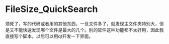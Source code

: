 # FileSize_QuickSearch
烦死了，写的代码或者用的其他东西，一旦文件多了，就发现主文件夹特别大，但是又不能快速发现哪个文件是最大的几个。别的软件这种功能都不太好用，因此我直接写个脚本。以后可以用qt开发一下界面。
